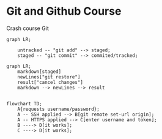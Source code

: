 # Git and Github Course

Crash course Git

```mermaid
graph LR;

	untracked -- "git add" --> staged;
	staged -- "git commit" --> commited/tracked;

```

```mermaid
graph LR;
    markdown[staged]
    newLines["git restore"]
    result["cancel changes"]
    markdown --> newLines --> result


```

```mermaid
flowchart TD;
	A{requests username/password};
	A -- SSH applied --> B[git remote set-url origin];
	A -- HTTPS applied --> C[enter username and token];
	B ----> D[it works];
	C ----> D[it works];


```





